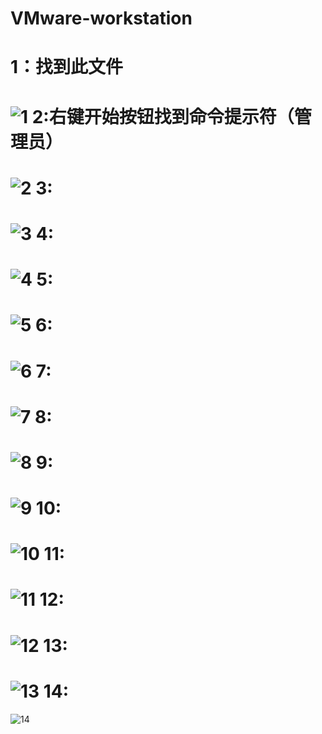 VMware-workstation
=
1：找到此文件
=
![1](aig/1.png)
2:右键开始按钮找到命令提示符（管理员）
=
![2](aig/2.png)
3:
=
![3](aig/3.png)
4:
=
![4](aig/4.png)
5:
=
![5](aig/5.png)
6:
=
![6](aig/6.png)
7:
=
![7](aig/7.png)
8:
=
![8](aig/8.png)
9:
=
![9](aig/9.png)
10:
=
![10](aig/10.png)
11:
=
![11](aig/11.png)
12:
=
![12](aig/12.png)
13:
=
![13](aig/13.png)
14:
=
![14](aig/14.png)